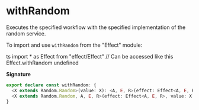 # withRandom

Executes the specified workflow with the specified implementation of the
random service.

To import and use `withRandom` from the "Effect" module:

ts
import \* as Effect from "effect/Effect"
// Can be accessed like this
Effect.withRandom
undefined

**Signature**

```ts
export declare const withRandom: {
  <X extends Random.Random>(value: X): <A, E, R>(effect: Effect<A, E, R>) => Effect<A, E, R>
  <X extends Random.Random, A, E, R>(effect: Effect<A, E, R>, value: X): Effect<A, E, R>
}
```
